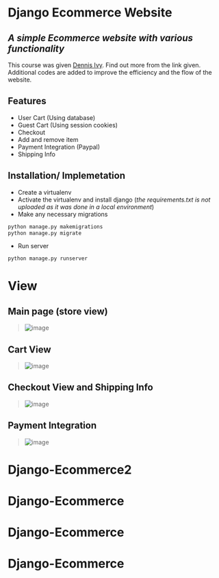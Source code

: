 # Django Ecommerce Website
## _A simple Ecommerce website with various functionality_

This course was given [Dennis Ivy](https://www.youtube.com/channel/UCTZRcDjjkVajGL6wd76UnGg). Find out more from the link given. Additional codes are added to improve the efficiency and the flow of the website. 

## Features
 - User Cart (Using database)
 - Guest Cart (Using session cookies)
 - Checkout
 - Add and remove item
 - Payment Integration (Paypal)
 - Shipping Info


## Installation/ Implemetation
 - Create a virtualenv
 - Activate the virtualenv and install django (_the requirements.txt is not uploaded as it was done in a local environment_)
 - Make any necessary migrations 
```sh
python manage.py makemigrations
python manage.py migrate
```
 - Run server
```sh
python manage.py runserver
```

# View
## Main page (store view)
> ![image](https://user-images.githubusercontent.com/63900253/163791989-3c541345-deaa-4ec8-a493-da376e0713d2.png)

## Cart View
> ![image](https://user-images.githubusercontent.com/63900253/163792038-7c8eef2e-3240-4441-ae7e-c29ed6fa8228.png)

## Checkout View and Shipping Info
> ![image](https://user-images.githubusercontent.com/63900253/163792084-f80a3a07-1de9-46ee-83aa-f12f62e42ddc.png)

## Payment Integration
> ![image](https://user-images.githubusercontent.com/63900253/163792133-53eac51a-51da-4e95-bdfb-19349f6b3498.png)



# Django-Ecommerce2
# Django-Ecommerce
# Django-Ecommerce
# Django-Ecommerce
